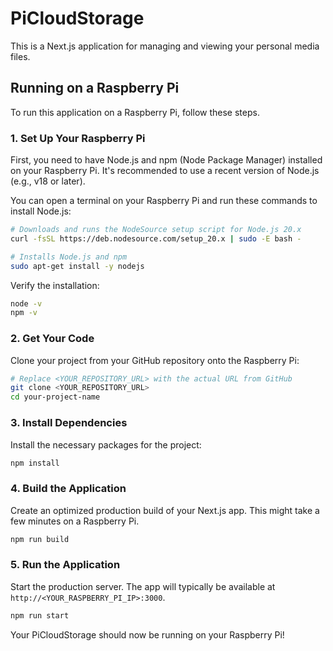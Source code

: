 # PiCloudStorage

This is a Next.js application for managing and viewing your personal media files.

## Running on a Raspberry Pi

To run this application on a Raspberry Pi, follow these steps.

### 1. Set Up Your Raspberry Pi

First, you need to have Node.js and npm (Node Package Manager) installed on your Raspberry Pi. It's recommended to use a recent version of Node.js (e.g., v18 or later).

You can open a terminal on your Raspberry Pi and run these commands to install Node.js:

```bash
# Downloads and runs the NodeSource setup script for Node.js 20.x
curl -fsSL https://deb.nodesource.com/setup_20.x | sudo -E bash -

# Installs Node.js and npm
sudo apt-get install -y nodejs
```

Verify the installation:
```bash
node -v
npm -v
```

### 2. Get Your Code

Clone your project from your GitHub repository onto the Raspberry Pi:

```bash
# Replace <YOUR_REPOSITORY_URL> with the actual URL from GitHub
git clone <YOUR_REPOSITORY_URL>
cd your-project-name
```

### 3. Install Dependencies

Install the necessary packages for the project:

```bash
npm install
```

### 4. Build the Application

Create an optimized production build of your Next.js app. This might take a few minutes on a Raspberry Pi.

```bash
npm run build
```

### 5. Run the Application

Start the production server. The app will typically be available at `http://<YOUR_RASPBERRY_PI_IP>:3000`.

```bash
npm run start
```

Your PiCloudStorage should now be running on your Raspberry Pi!
